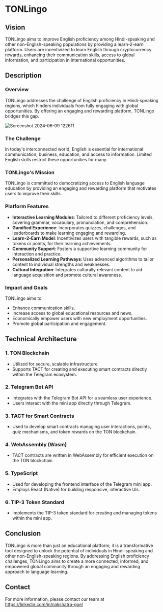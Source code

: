 # TONLingo


## Vision
TONLingo aims to improve English proficiency among Hindi-speaking and other non-English-speaking populations by providing a learn-2-earn platform. Users are incentivized to learn English through cryptocurrency rewards, enhancing their communication skills, access to global information, and participation in international opportunities.

## Description

### Overview
TONLingo addresses the challenge of English proficiency in Hindi-speaking regions, which hinders individuals from fully engaging with global opportunities. By offering an engaging and rewarding platform, TONLingo bridges this gap.

![Screenshot 2024-06-09 122611](https://github.com/Nakshatra05/TONLingo/assets/139595090/02f78edc-356f-480c-a2f1-a4415a1e8e74)

### The Challenge
In today's interconnected world, English is essential for international communication, business, education, and access to information. Limited English skills restrict these opportunities for many.

### TONLingo's Mission
TONLingo is committed to democratizing access to English language education by providing an engaging and rewarding platform that motivates users to improve their skills.

### Platform Features
- **Interactive Learning Modules**: Tailored to different proficiency levels, covering grammar, vocabulary, pronunciation, and comprehension.
- **Gamified Experience**: Incorporates quizzes, challenges, and leaderboards to make learning engaging and rewarding.
- **Learn-2-Earn Model**: Incentivizes users with tangible rewards, such as tokens or points, for their learning achievements.
- **Community Support**: Fosters a supportive learning community for interaction and practice.
- **Personalized Learning Pathways**: Uses advanced algorithms to tailor content to individual strengths and weaknesses.
- **Cultural Integration**: Integrates culturally relevant content to aid language acquisition and promote cultural awareness.

### Impact and Goals
TONLingo aims to:
- Enhance communication skills.
- Increase access to global educational resources and news.
- Economically empower users with new employment opportunities.
- Promote global participation and engagement.

## Technical Architecture

### 1. TON Blockchain
- Utilized for secure, scalable infrastructure.
- Supports TACT for creating and executing smart contracts directly within the Telegram ecosystem.

### 2. Telegram Bot API
- Integrates with the Telegram Bot API for a seamless user experience.
- Users interact with the mini app directly through Telegram.

### 3. TACT for Smart Contracts
- Used to develop smart contracts managing user interactions, points, quiz mechanisms, and token rewards on the TON blockchain.

### 4. WebAssembly (Wasm)
- TACT contracts are written in WebAssembly for efficient execution on the TON blockchain.

### 5. TypeScript
- Used for developing the frontend interface of the Telegram mini app.
- Employs React (Native) for building responsive, interactive UIs.

### 6. TIP-3 Token Standard
- Implements the TIP-3 token standard for creating and managing tokens within the mini app.

## Conclusion
TONLingo is more than just an educational platform; it is a transformative tool designed to unlock the potential of individuals in Hindi-speaking and other non-English-speaking regions. By addressing English proficiency challenges, TONLingo aims to create a more connected, informed, and empowered global community through an engaging and rewarding approach to language learning.

## Contact
For more information, please contact our team at https://linkedin.com/in/nakshatra-goel
